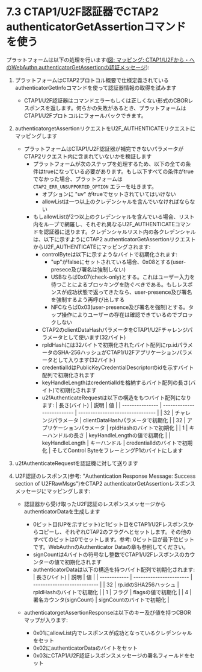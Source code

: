 # 7.3 CTAP1/U2F認証器でCTAP2 authenticatorGetAssertionコマンドを使う
プラットフォームは以下の処理を行います([図: マッピング: CTAP1/U2Fから・へのWebAuthn authenticatorGetAssertionの認証メッセージ](https://fidoalliance.org/specs/fido-v2.0-ps-20190130/fido-client-to-authenticator-protocol-v2.0-ps-20190130.pdf#page=48&zoom=100,0,38)):

1. プラットフォームはCTAP2プロトコル概要で仕様定義されているauthenticatorGetInfoコマンドを使って認証器情報の取得を試みます
    * CTAP1/U2F認証器はコマンドエラーもしくは正しくない形式のCBORレスポンスを返します。何らかの失敗があるとき、プラットフォームはCTAP1/U2Fプロトコルにフォールバックできます。

2. authenticatorgetAssertionリクエストをU2F_AUTHENTICATEリクエストにマッピングします
    * プラットフォームはCTAP1/U2F認証器が補完できないパラメータがCTAP2リクエスト内に含まれていないかを検証します
        * プラットフォームが次のステップを処理するため、以下の全ての条件はtrueになっている必要があります。もし以下すべての条件がtrueでなかった場合、プラットフォームは `CTAP2_ERR_UNSUPPORTED_OPTION` エラーを吐きます。
            * オプションに "uv" がtrueでセットされていてはいけない
            * allowListは一つ以上のクレデンシャルを含んでいなければならない
        * もしallowListが2つ以上のクレデンシャルを含んでいる場合、リスト内をループで網羅し、それぞれ異なるU2F_AUTHENTICATEコマンドを認証器に送ります。クレデンシャルリスト内の各クレデンシャルは、以下に示すようにCTAP2 authenticatorGetAssertionリクエストからU2F_AUTHENTICATEにマッピングされます:
            * controlByteは以下に示すようなバイトで初期化されます:
                * "up"がfalseにセットされている場合、0x08とする(user-presece及び署名は強制しない)
                * USBならば0x07(check-only)とする。これはユーザー入力を待つことによるブロッキングを防ぐべきである。もしレスポンスが成功状態で返ってきたなら、user-presence及び署名を強制するよう再呼び出しする
                * NFCならば0x03(user-presence及び署名を強制)とする。タップ操作によりユーザーの存在は確認できているのでブロックしない
            * CTAP2のclientDataHashパラメータをCTAP1/U2Fチャレンジパラメータとして使います(32バイト)
            * rpIdHashには32バイトで初期化されたバイト配列にrp.idパラメータのSHA-256ハッシュがCTAP1/U2Fアプリケーションパラメータとして入ります(32バイト)
            * credentialIdはPublicKeyCredentialDescriptorのidを示すバイト配列で初期化されます
            * keyHandleLengthはcredentialIdを格納するバイト配列の長さ(バイト)で初期化されます
            * u2fAuthenticateRequestは以下の構造をもつバイト配列になります:
            | 長さ(バイト)    | 説明                       | 値                               |
            | --------------- | -------------------------- | -------------------------------- |
            | 32              | チャレンジパラメータ       | clientDataHashパラメータで初期化 |
            | 32              | アプリケーションパラメータ | rpIdHashのバイトで初期化         |
            | 1               | キーハンドルの長さ         | keyHandleLengthの値で初期化      |
            | keyHandleLength | キーハンドル               | credentialIdのバイトで初期化     |
            そしてControl ByteをフレーミングP1のバイトにします
3. u2fAuthenticateRequestを認証機に対して送ります
4. U2F認証のレスポンス(参考: "Authentication Response Message: Success section of U2FRawMsgs")をCTAP2 authenticatorGetAssertionレスポンスメッセージにマッピングします:
    * 認証器から受け取ったU2F認証のレスポンスメッセージからauthenticatorDataを生成します
        * 0ビット目(UPを示すビット)と1ビット目をCTAP1/U2Fレスポンスからコピーし、それぞれCTAP2のフラグへとセットします。その他のすべてのビットは0でセットします。参考: 0ビット目が最下位ビットです。WebAuthnのAuthenticator Dataの章も参照してください。
        * signCountは4バイトの符号なし整数でCTAP1/U2Fレスポンスのカウンターの値で初期化されます
        * authenticatorDataは以下の構造を持つバイト配列で初期化されます:
        | 長さ(バイト) | 説明                    | 値                          |
        | ------------ | ----------------------- | --------------------------- |
        | 32           | rp.idのSHA256ハッシュ   | rpIdHashのバイトで初期化    |
        | 1            | フラグ                  | flagsの値で初期化           |
        | 4            | 署名カウンタ(signCount) | signCountのバイトで初期化   |

    * authenticatorgetAssertionResponseは以下のキー及び値を持つCBORマップが入ります:
        * 0x01にallowList内でレスポンスが成功となっているクレデンシャルをセット
        * 0x02にauthenticatorDataのバイトをセット
        * 0x03にCTAP1/U2F認証レスポンスメッセージの署名フィールドをセット




